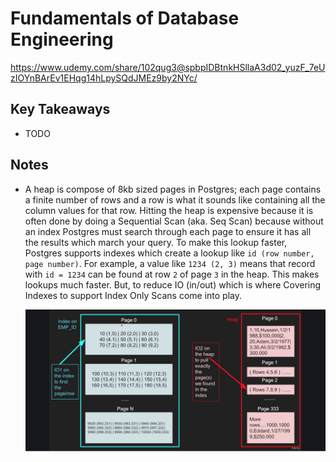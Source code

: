 # Fundamentals of Database Engineering

<https://www.udemy.com/share/102qug3@spbpIDBtnkHSllaA3d02_yuzF_7eUzIOYnBArEv1EHqg14hLpySQdJMEz9by2NYc/>

## Key Takeaways

* TODO

## Notes

* A heap is compose of 8kb sized pages in Postgres; each page contains a finite number of rows and a row is what it sounds like containing all the column values for that row. Hitting the heap is expensive because it is often done by doing a Sequential Scan (aka. Seq Scan) because without an index Postgres must search through each page to ensure it has all the results which march your query. To make this lookup faster, Postgres supports indexes which create a lookup like `id (row number, page number)`. For example, a value like `1234 (2, 3)` means that record with `id = 1234` can be found at row `2` of page `3` in the heap. This makes lookups much faster. But, to reduce IO (in/out) which is where Covering Indexes to support Index Only Scans come into play.

    ![image](./fundamentals-of-database-engineering_index-vs-heap.png)
